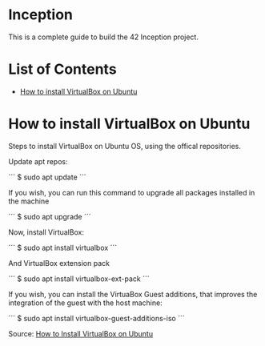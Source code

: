 # Inception

This is a complete guide to build the 42 Inception project.

# List of Contents
- [How to install VirtualBox on Ubuntu](#vbox)

<a id="vbox"></a>
# How to install VirtualBox on Ubuntu

Steps to install VirtualBox on Ubuntu OS, using the offical repositories.

Update apt repos:

´´´
$ sudo apt update
´´´

If you wish, you can run this command to upgrade all packages installed in the machine

´´´
$ sudo apt upgrade
´´´

Now, install VirtualBox:

´´´
$ sudo apt install virtualbox
´´´

And VirtualBox extension pack

´´´
$ sudo apt install virtualbox-ext-pack
´´´

If you wish, you can install the VirtuaBox Guest additions, that improves the integration of the guest with the host machine:

´´´
$ sudo apt install virtualbox-guest-additions-iso
´´´

Source: [How to Install VirtualBox on Ubuntu](https://phoenixnap.com/kb/install-virtualbox-on-ubuntu)